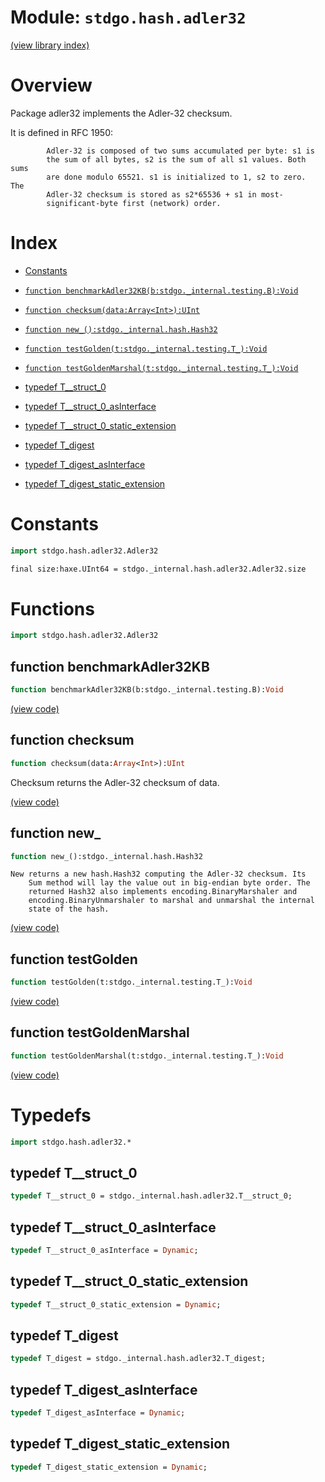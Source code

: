 # Module: `stdgo.hash.adler32`

[(view library index)](../../stdgo.md)


# Overview



Package adler32 implements the Adler\-32 checksum.  


It is defined in RFC 1950:  

```
    	Adler-32 is composed of two sums accumulated per byte: s1 is
    	the sum of all bytes, s2 is the sum of all s1 values. Both sums
    	are done modulo 65521. s1 is initialized to 1, s2 to zero.  The
    	Adler-32 checksum is stored as s2*65536 + s1 in most-
    	significant-byte first (network) order.
```
# Index


- [Constants](<#constants>)

- [`function benchmarkAdler32KB(b:stdgo._internal.testing.B):Void`](<#function-benchmarkadler32kb>)

- [`function checksum(data:Array<Int>):UInt`](<#function-checksum>)

- [`function new_():stdgo._internal.hash.Hash32`](<#function-new_>)

- [`function testGolden(t:stdgo._internal.testing.T_):Void`](<#function-testgolden>)

- [`function testGoldenMarshal(t:stdgo._internal.testing.T_):Void`](<#function-testgoldenmarshal>)

- [typedef T\_\_struct\_0](<#typedef-t__struct_0>)

- [typedef T\_\_struct\_0\_asInterface](<#typedef-t__struct_0_asinterface>)

- [typedef T\_\_struct\_0\_static\_extension](<#typedef-t__struct_0_static_extension>)

- [typedef T\_digest](<#typedef-t_digest>)

- [typedef T\_digest\_asInterface](<#typedef-t_digest_asinterface>)

- [typedef T\_digest\_static\_extension](<#typedef-t_digest_static_extension>)

# Constants


```haxe
import stdgo.hash.adler32.Adler32
```


```haxe
final size:haxe.UInt64 = stdgo._internal.hash.adler32.Adler32.size
```


# Functions


```haxe
import stdgo.hash.adler32.Adler32
```


## function benchmarkAdler32KB


```haxe
function benchmarkAdler32KB(b:stdgo._internal.testing.B):Void
```


[\(view code\)](<./Adler32.hx#L33>)


## function checksum


```haxe
function checksum(data:Array<Int>):UInt
```



Checksum returns the Adler\-32 checksum of data.  

[\(view code\)](<./Adler32.hx#L30>)


## function new\_


```haxe
function new_():stdgo._internal.hash.Hash32
```


```
New returns a new hash.Hash32 computing the Adler-32 checksum. Its
    Sum method will lay the value out in big-endian byte order. The
    returned Hash32 also implements encoding.BinaryMarshaler and
    encoding.BinaryUnmarshaler to marshal and unmarshal the internal
    state of the hash.
```
[\(view code\)](<./Adler32.hx#L26>)


## function testGolden


```haxe
function testGolden(t:stdgo._internal.testing.T_):Void
```


[\(view code\)](<./Adler32.hx#L31>)


## function testGoldenMarshal


```haxe
function testGoldenMarshal(t:stdgo._internal.testing.T_):Void
```


[\(view code\)](<./Adler32.hx#L32>)


# Typedefs


```haxe
import stdgo.hash.adler32.*
```


## typedef T\_\_struct\_0


```haxe
typedef T__struct_0 = stdgo._internal.hash.adler32.T__struct_0;
```


## typedef T\_\_struct\_0\_asInterface


```haxe
typedef T__struct_0_asInterface = Dynamic;
```


## typedef T\_\_struct\_0\_static\_extension


```haxe
typedef T__struct_0_static_extension = Dynamic;
```


## typedef T\_digest


```haxe
typedef T_digest = stdgo._internal.hash.adler32.T_digest;
```


## typedef T\_digest\_asInterface


```haxe
typedef T_digest_asInterface = Dynamic;
```


## typedef T\_digest\_static\_extension


```haxe
typedef T_digest_static_extension = Dynamic;
```


